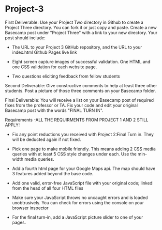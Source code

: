 # Project-3
First Deliverable: Use your Project Two directory in Github to create a Project Three directory. You can fork it or just copy and paste. Create a new Basecamp post under "Project Three" with a link to your new directory. Your post should include:
 
 - The URL to your Project 3 GitHub repository, and the URL to your index.html Github Pages live link
 
 - Eight screen capture images of successful validation. One HTML and one CSS validation for each website page.
 
 - Two questions eliciting feedback from fellow students

Second Deliverable: Give constructive comments to help at least three other students. Post a picture of those three comments on your Basecamp folder.

Final Deliverable: You will receive a list on your Basecamp post of required fixes from the professor or TA. Fix your code and edit your original Basecamp post with the words "FINAL TURN IN".


Requirements
-ALL THE REQUIRMENTS FROM PROJECT 1 AND 2 STILL APPLY!

- Fix any point reductions you received with Project 2:Final Turn in. They will be deducted again if not fixed.

- Pick one page to make mobile friendly. This means adding 2 CSS media queries with at least 5 CSS style changes under each. Use the min-width media queries.

- Add a fourth html page for your Google Maps api. The map should have 3 features added beyond the base code.

- Add one valid, error-free JavaScript file with your original code; linked from the head of all four HTML files

- Make sure your JavaScript throws no uncaught errors and is loaded unobtrusively. You can check for errors using the console on your browser inspector

- For the final turn-in, add a JavaScript picture slider to one of your pages.
